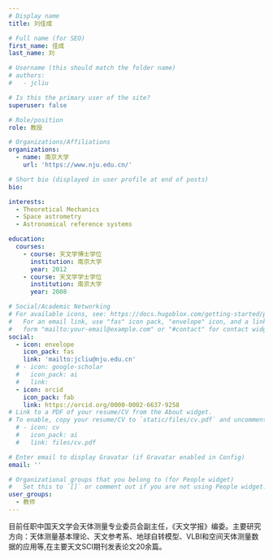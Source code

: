 ```yaml
---
# Display name
title: 刘佳成

# Full name (for SEO)
first_name: 佳成
last_name: 刘

# Username (this should match the folder name)
# authors:
#   - jcliu

# Is this the primary user of the site?
superuser: false

# Role/position
role: 教授

# Organizations/Affiliations
organizations:
  - name: 南京大学
    url: 'https://www.nju.edu.cn/'

# Short bio (displayed in user profile at end of posts)
bio: 

interests:
  - Theoretical Mechanics
  - Space astrometry
  - Astronomical reference systems

education:
  courses:
    - course: 天文学博士学位
      institution: 南京大学
      year: 2012
    - course: 天文学学士学位 
      institution: 南京大学
      year: 2008

# Social/Academic Networking
# For available icons, see: https://docs.hugoblox.com/getting-started/page-builder/#icons
#   For an email link, use "fas" icon pack, "envelope" icon, and a link in the
#   form "mailto:your-email@example.com" or "#contact" for contact widget.
social:
  - icon: envelope
    icon_pack: fas
    link: 'mailto:jcliu@nju.edu.cn'
  # - icon: google-scholar
  #   icon_pack: ai
  #   link: 
  - icon: orcid
    icon_pack: fab
    link: https://orcid.org/0000-0002-6637-9258
# Link to a PDF of your resume/CV from the About widget.
# To enable, copy your resume/CV to `static/files/cv.pdf` and uncomment the lines below.
  # - icon: cv
  #   icon_pack: ai
  #   link: files/cv.pdf

# Enter email to display Gravatar (if Gravatar enabled in Config)
email: ''

# Organizational groups that you belong to (for People widget)
#   Set this to `[]` or comment out if you are not using People widget.
user_groups:
  - 教师
---
```


目前任职中国天文学会天体测量专业委员会副主任，《天文学报》编委。主要研究方向：天体测量基本理论、天文参考系、地球自转模型、VLBI和空间天体测量数据的应用等,在主要天文SCI期刊发表论文20余篇。

